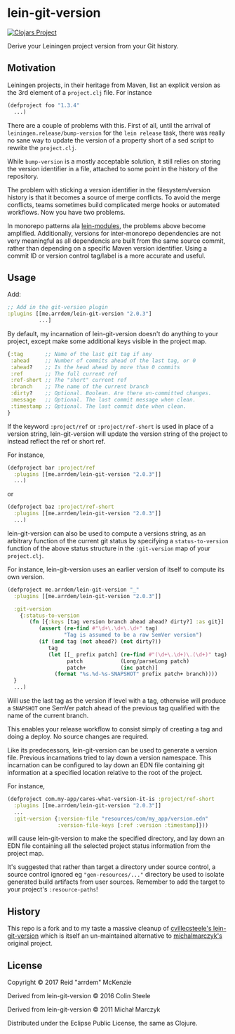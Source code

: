 # lein-git-version

[![Clojars Project](https://img.shields.io/clojars/v/me.arrdem/lein-git-version.svg)](https://clojars.org/me.arrdem/lein-git-version)

Derive your Leiningen project version from your Git history.

## Motivation

Leiningen projects, in their heritage from Maven, list an explicit
version as the 3rd element of a `project.clj` file. For instance

```clojure
(defproject foo "1.3.4"
  ...)
```

There are a couple of problems with this.  First of all, until the
arrival of `leiningen.release/bump-version` for the `lein release`
task, there was really no sane way to update the version of a property
short of a sed script to rewrite the `project.clj`.

While `bump-version` is a mostly acceptable solution, it still relies
on storing the version identifier in a file, attached to some
point in the history of the repository.

The problem with sticking a version identifier in the filesystem/version
history is that it becomes a source of merge conflicts. To avoid the
merge conflicts, teams sometimes build complicated merge hooks or
automated workflows. Now you have two problems.

In monorepo patterns ala
[lein-modules](https://github.com/jcrossley3/lein-modules), the problems
above become amplified. Additionally, versions for inter-monorepo dependencies
are not very meaningful as all dependencis are built from the same source
commit, rather than depending on a specific Maven version identifier.
Using a commit ID or version control tag/label is a more accurate and useful.

## Usage

Add:

```clojure
;; Add in the git-version plugin
:plugins [[me.arrdem/lein-git-version "2.0.3"]
          ...]
```

By default, my incarnation of lein-git-version doesn't do anything to
your project, except make some additional keys visible in the project
map.

```clojure
{:tag       ;; Name of the last git tag if any
 :ahead     ;; Number of commits ahead of the last tag, or 0
 :ahead?    ;; Is the head ahead by more than 0 commits
 :ref       ;; The full current ref
 :ref-short ;; The "short" current ref
 :branch    ;; The name of the current branch
 :dirty?    ;; Optional. Boolean. Are there un-committed changes.
 :message   ;; Optional. The last commit message when clean.
 :timestamp ;; Optional. The last commit date when clean.
}
```
If the keyword `:project/ref` or `:project/ref-short` is used in place
of a version string, lein-git-version will update the version string
of the project to instead reflect the ref or short ref.

For instance,

```clojure
(defproject bar :project/ref
  :plugins [[me.arrdem/lein-git-version "2.0.3"]]
  ...)
```
or

```clojure
(defproject baz :project/ref-short
  :plugins [[me.arrdem/lein-git-version "2.0.3"]]
  ...)
```
lein-git-version can also be used to compute a versions string, as an
arbitrary function of the current git status by specifying a
`status-to-version` function of the above status structure in the
`:git-version` map of your `project.clj`.

For instance, lein-git-version uses an earlier version of
itself to compute its own version.

```clojure
(defproject me.arrdem/lein-git-version "_"
  :plugins [[me.arrdem/lein-git-version "2.0.3"]]

  :git-version
    {:status-to-version
       (fn [{:keys [tag version branch ahead ahead? dirty?] :as git}]
          (assert (re-find #"\d+\.\d+\.\d+" tag)
                  "Tag is assumed to be a raw SemVer version")
          (if (and tag (not ahead?) (not dirty?))
             tag
             (let [[_ prefix patch] (re-find #"(\d+\.\d+)\.(\d+)" tag)
                   patch            (Long/parseLong patch)
                   patch+           (inc patch)]
               (format "%s.%d-%s-SNAPSHOT" prefix patch+ branch))))
  }
  ...)
```

Will use the last tag as the version if level with a tag, otherwise
will produce a `SNAPSHOT` one SemVer patch ahead of the previous tag
qualified with the name of the current branch.

This enables your release workflow to consist simply of creating a tag
and doing a deploy. No source changes are required.

Like its predecessors, lein-git-version can be used to generate a
version file. Previous incarnations tried to lay down a version
namespace. This incarnation can be configured to lay down an EDN file
containing git information at a specified location relative to the
root of the project.

For instance,

```clojure
(defproject com.my-app/cares-what-version-it-is :project/ref-short
  :plugins [[me.arrdem/lein-git-version "2.0.3"]]
  ...
  :git-version {:version-file "resources/com/my_app/version.edn"
                :version-file-keys [:ref :version :timestamp]}))
```

will cause lein-git-version to make the specified directory, and lay
down an EDN file containing all the selected project status
information from the project map.

It's suggested that rather than target a directory under source
control, a source control ignored eg `"gen-resources/..."` directory
be used to isolate generated build artifacts from user
sources. Remember to add the target to your project's `:resource-paths`!

## History

This repo is a fork and to my taste a massive cleanup of
[cvillecsteele's lein-git-version](https://github.com/cvillecsteele/lein-git-version)
which is itself an un-maintained alternative to
[michalmarczyk's](https://github.com/michalmarczyk/lein-git-version)
original project.

## License

Copyright © 2017 Reid "arrdem" McKenzie

Derived from lein-git-version © 2016 Colin Steele

Derived from lein-git-version © 2011 Michał Marczyk

Distributed under the Eclipse Public License, the same as Clojure.
